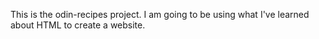 This is the odin-recipes project.
I am going to be using what I've learned about HTML to create a website.


